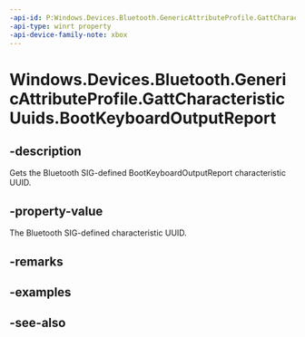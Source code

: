 ```yaml
---
-api-id: P:Windows.Devices.Bluetooth.GenericAttributeProfile.GattCharacteristicUuids.BootKeyboardOutputReport
-api-type: winrt property
-api-device-family-note: xbox
---
```


<!-- Property syntax
public System.Guid BootKeyboardOutputReport { get; }
-->

# Windows.Devices.Bluetooth.GenericAttributeProfile.GattCharacteristicUuids.BootKeyboardOutputReport

## -description
Gets the Bluetooth SIG-defined BootKeyboardOutputReport characteristic UUID.

## -property-value
The Bluetooth SIG-defined characteristic UUID.

## -remarks

## -examples

## -see-also
